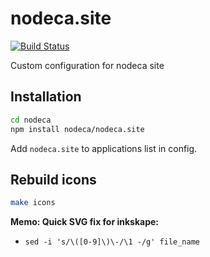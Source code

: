 nodeca.site
===========

[![Build Status](https://travis-ci.org/nodeca/nodeca.site.svg?branch=master)](https://travis-ci.org/nodeca/nodeca.site)

Custom configuration for nodeca site


Installation
------------

```sh
cd nodeca
npm install nodeca/nodeca.site
```

Add `nodeca.site` to applications list in config.


Rebuild icons
-------------

```sh
make icons
```

__Memo: Quick SVG fix for inkskape:__

- `sed -i 's/\([0-9]\)\-/\1 -/g' file_name`
